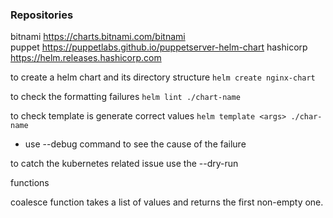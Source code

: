 ### Repositories ###
bitnami         https://charts.bitnami.com/bitnami                  
puppet          https://puppetlabs.github.io/puppetserver-helm-chart
hashicorp       https://helm.releases.hashicorp.com  

to create a helm chart and its directory structure
`helm create nginx-chart`

to check the formatting failures
`helm lint ./chart-name`

to check template is generate correct values
`helm template <args> ./char-name`

* use --debug command to see the cause of the failure

to catch the kubernetes related issue use the --dry-run

functions

coalesce function takes a list of values and returns the first non-empty one.


